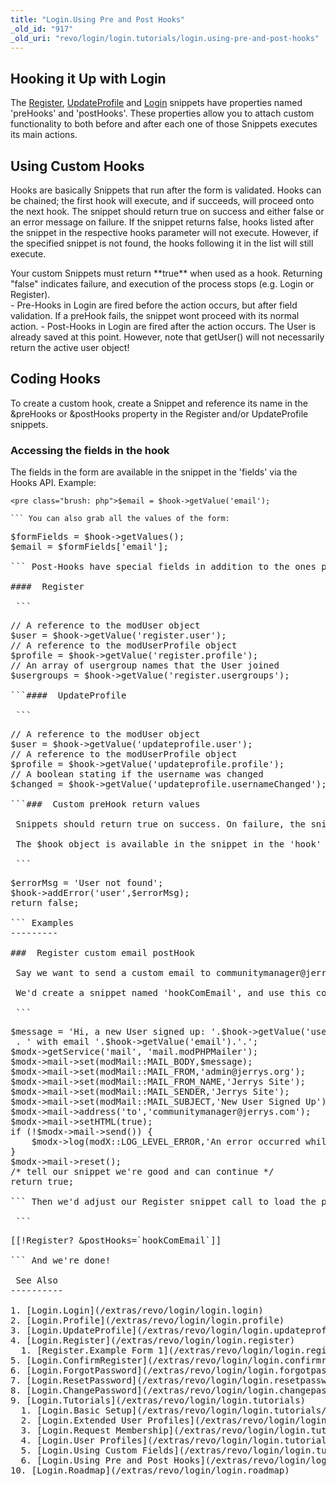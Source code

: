 ```yaml
---
title: "Login.Using Pre and Post Hooks"
_old_id: "917"
_old_uri: "revo/login/login.tutorials/login.using-pre-and-post-hooks"
---
```


 Hooking it Up with Login 
--------------------------

 The [Register](/extras/revo/login/login.register "Login.Register"), [UpdateProfile](/extras/revo/login/login.updateprofile "Login.UpdateProfile") and [Login](/extras/revo/login/login.login "Login.Login") snippets have properties named 'preHooks' and 'postHooks'. These properties allow you to attach custom functionality to both before and after each one of those Snippets executes its main actions.

 Using Custom Hooks 
--------------------

 Hooks are basically Snippets that run after the form is validated. Hooks can be chained; the first hook will execute, and if succeeds, will proceed onto the next hook. The snippet should return true on success and either false or an error message on failure. If the snippet returns false, hooks listed after the snippet in the respective hooks parameter will not execute. However, if the specified snippet is not found, the hooks following it in the list will still execute.

<div class="warning"> Your custom Snippets must return **true** when used as a hook. Returning "false" indicates failure, and execution of the process stops (e.g. Login or Register). </div>- Pre-Hooks in Login are fired before the action occurs, but after field validation. If a preHook fails, the snippet wont proceed with its normal action.
- Post-Hooks in Login are fired after the action occurs. The User is already saved at this point. However, note that getUser() will not necessarily return the active user object!

 Coding Hooks 
--------------

 To create a custom hook, create a Snippet and reference its name in the &preHooks or &postHooks property in the Register and/or UpdateProfile snippets.

###  Accessing the fields in the hook 

 The fields in the form are available in the snippet in the 'fields' via the Hooks API. Example:

 ```
<pre class="brush: php">$email = $hook->getValue('email');

``` You can also grab all the values of the form:

 ```
<pre class="brush: php">$formFields = $hook->getValues();
$email = $formFields['email'];

``` Post-Hooks have special fields in addition to the ones passed in the form that can be accessed for each Snippet:

####  Register 

 ```
<pre class="brush: php">// A reference to the modUser object
$user = $hook->getValue('register.user');
// A reference to the modUserProfile object
$profile = $hook->getValue('register.profile');
// An array of usergroup names that the User joined
$usergroups = $hook->getValue('register.usergroups');

```####  UpdateProfile 

 ```
<pre class="brush: php">// A reference to the modUser object
$user = $hook->getValue('updateprofile.user');
// A reference to the modUserProfile object
$profile = $hook->getValue('updateprofile.profile');
// A boolean stating if the username was changed
$changed = $hook->getValue('updateprofile.usernameChanged');

```###  Custom preHook return values 

 Snippets should return true on success. On failure, the snippet can set error messages in the preHook object's errors variable and return false. In either case, hooks listed after the custom hook in the &preHooks parameter will not execute.

 The $hook object is available in the snippet in the 'hook' member of the $scriptProperties array. It can be used to return generic error messages to the preHook from the snippet:

 ```
<pre class="brush: php">$errorMsg = 'User not found';
$hook->addError('user',$errorMsg);
return false;

``` Examples
---------

###  Register custom email postHook 

 Say we want to send a custom email to communitymanager@jerrys.com every time a user signs up.

 We'd create a snippet named 'hookComEmail', and use this code:

 ```
<pre class="brush: php">$message = 'Hi, a new User signed up: '.$hook->getValue('username')
 . ' with email '.$hook->getValue('email').'.';
$modx->getService('mail', 'mail.modPHPMailer');
$modx->mail->set(modMail::MAIL_BODY,$message);
$modx->mail->set(modMail::MAIL_FROM,'admin@jerrys.org');
$modx->mail->set(modMail::MAIL_FROM_NAME,'Jerrys Site');
$modx->mail->set(modMail::MAIL_SENDER,'Jerrys Site');
$modx->mail->set(modMail::MAIL_SUBJECT,'New User Signed Up');
$modx->mail->address('to','communitymanager@jerrys.com');
$modx->mail->setHTML(true);
if (!$modx->mail->send()) {
    $modx->log(modX::LOG_LEVEL_ERROR,'An error occurred while trying to send the email: '.$err);
}
$modx->mail->reset();
/* tell our snippet we're good and can continue */
return true;

``` Then we'd adjust our Register snippet call to load the postHook:

 ```
<pre class="brush: php">[[!Register? &postHooks=`hookComEmail`]]

``` And we're done!

 See Also 
----------

1. [Login.Login](/extras/revo/login/login.login)
2. [Login.Profile](/extras/revo/login/login.profile)
3. [Login.UpdateProfile](/extras/revo/login/login.updateprofile)
4. [Login.Register](/extras/revo/login/login.register)
  1. [Register.Example Form 1](/extras/revo/login/login.register/register.example-form-1)
5. [Login.ConfirmRegister](/extras/revo/login/login.confirmregister)
6. [Login.ForgotPassword](/extras/revo/login/login.forgotpassword)
7. [Login.ResetPassword](/extras/revo/login/login.resetpassword)
8. [Login.ChangePassword](/extras/revo/login/login.changepassword)
9. [Login.Tutorials](/extras/revo/login/login.tutorials)
  1. [Login.Basic Setup](/extras/revo/login/login.tutorials/login.basic-setup)
  2. [Login.Extended User Profiles](/extras/revo/login/login.tutorials/login.extended-user-profiles)
  3. [Login.Request Membership](/extras/revo/login/login.tutorials/login.request-membership)
  4. [Login.User Profiles](/extras/revo/login/login.tutorials/login.user-profiles)
  5. [Login.Using Custom Fields](/extras/revo/login/login.tutorials/login.using-custom-fields)
  6. [Login.Using Pre and Post Hooks](/extras/revo/login/login.tutorials/login.using-pre-and-post-hooks)
10. [Login.Roadmap](/extras/revo/login/login.roadmap)
